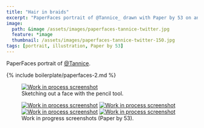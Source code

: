 ```yaml
---
title: "Hair in braids"
excerpt: "PaperFaces portrait of @Tannice_ drawn with Paper by 53 on an iPad."
image: 
  path: &image /assets/images/paperfaces-tannice-twitter.jpg 
  feature: *image
  thumbnail: /assets/images/paperfaces-tannice-twitter-150.jpg
tags: [portrait, illustration, Paper by 53]
---
```


PaperFaces portrait of <a href="http://twitter.com/Tannice_">@Tannice</a>.

{% include boilerplate/paperfaces-2.md %}

<figure>
	<a href="/assets/images/paperfaces-tannice-process-1-lg.jpg"><img src="/assets/images/paperfaces-tannice-process-1-750.jpg" alt="Work in process screenshot"></a>
	<figcaption>Sketching out a face with the pencil tool.</figcaption>
</figure>

<figure class="half">
	<a href="/assets/images/paperfaces-tannice-process-2-lg.jpg"><img src="/assets/images/paperfaces-tannice-process-2-600.jpg" alt="Work in process screenshot"></a>
	<a href="/assets/images/paperfaces-tannice-process-3-lg.jpg"><img src="/assets/images/paperfaces-tannice-process-3-600.jpg" alt="Work in process screenshot"></a>
	<a href="/assets/images/paperfaces-tannice-process-4-lg.jpg"><img src="/assets/images/paperfaces-tannice-process-4-600.jpg" alt="Work in process screenshot"></a>
	<a href="/assets/images/paperfaces-tannice-process-5-lg.jpg"><img src="/assets/images/paperfaces-tannice-process-5-600.jpg" alt="Work in process screenshot"></a>
	<figcaption>Work in progress screenshots (Paper by 53).</figcaption>
</figure>
